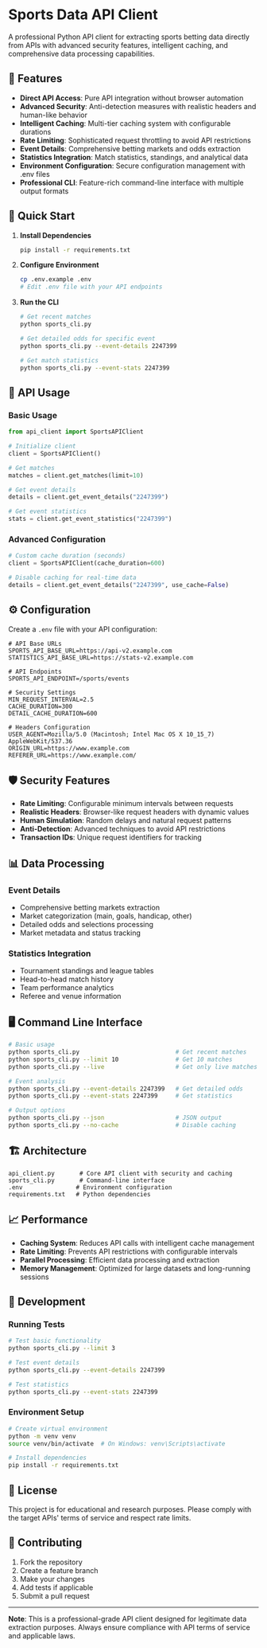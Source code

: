 # Sports Data API Client

A professional Python API client for extracting sports betting data directly from APIs with advanced security features, intelligent caching, and comprehensive data processing capabilities.

## 🌟 Features

- **Direct API Access**: Pure API integration without browser automation
- **Advanced Security**: Anti-detection measures with realistic headers and human-like behavior
- **Intelligent Caching**: Multi-tier caching system with configurable durations
- **Rate Limiting**: Sophisticated request throttling to avoid API restrictions
- **Event Details**: Comprehensive betting markets and odds extraction
- **Statistics Integration**: Match statistics, standings, and analytical data
- **Environment Configuration**: Secure configuration management with .env files
- **Professional CLI**: Feature-rich command-line interface with multiple output formats

## 🚀 Quick Start

1. **Install Dependencies**
   ```bash
   pip install -r requirements.txt
   ```

2. **Configure Environment**
   ```bash
   cp .env.example .env
   # Edit .env file with your API endpoints
   ```

3. **Run the CLI**
   ```bash
   # Get recent matches
   python sports_cli.py

   # Get detailed odds for specific event
   python sports_cli.py --event-details 2247399

   # Get match statistics
   python sports_cli.py --event-stats 2247399
   ```

## 📖 API Usage

### Basic Usage

```python
from api_client import SportsAPIClient

# Initialize client
client = SportsAPIClient()

# Get matches
matches = client.get_matches(limit=10)

# Get event details
details = client.get_event_details("2247399")

# Get event statistics  
stats = client.get_event_statistics("2247399")
```

### Advanced Configuration

```python
# Custom cache duration (seconds)
client = SportsAPIClient(cache_duration=600)

# Disable caching for real-time data
details = client.get_event_details("2247399", use_cache=False)
```

## ⚙️ Configuration

Create a `.env` file with your API configuration:

```env
# API Base URLs
SPORTS_API_BASE_URL=https://api-v2.example.com
STATISTICS_API_BASE_URL=https://stats-v2.example.com

# API Endpoints
SPORTS_API_ENDPOINT=/sports/events

# Security Settings
MIN_REQUEST_INTERVAL=2.5
CACHE_DURATION=300
DETAIL_CACHE_DURATION=600

# Headers Configuration
USER_AGENT=Mozilla/5.0 (Macintosh; Intel Mac OS X 10_15_7) AppleWebKit/537.36
ORIGIN_URL=https://www.example.com
REFERER_URL=https://www.example.com/
```

## 🛡️ Security Features

- **Rate Limiting**: Configurable minimum intervals between requests
- **Realistic Headers**: Browser-like request headers with dynamic values
- **Human Simulation**: Random delays and natural request patterns
- **Anti-Detection**: Advanced techniques to avoid API restrictions
- **Transaction IDs**: Unique request identifiers for tracking

## 📊 Data Processing

### Event Details
- Comprehensive betting markets extraction
- Market categorization (main, goals, handicap, other)
- Detailed odds and selections processing
- Market metadata and status tracking

### Statistics Integration
- Tournament standings and league tables
- Head-to-head match history
- Team performance analytics
- Referee and venue information

## 🖥️ Command Line Interface

```bash
# Basic usage
python sports_cli.py                           # Get recent matches
python sports_cli.py --limit 10                # Get 10 matches
python sports_cli.py --live                    # Get only live matches

# Event analysis
python sports_cli.py --event-details 2247399   # Get detailed odds
python sports_cli.py --event-stats 2247399     # Get statistics

# Output options
python sports_cli.py --json                    # JSON output
python sports_cli.py --no-cache                # Disable caching
```

## 🏗️ Architecture

```
api_client.py       # Core API client with security and caching
sports_cli.py       # Command-line interface
.env               # Environment configuration
requirements.txt   # Python dependencies
```

## 📈 Performance

- **Caching System**: Reduces API calls with intelligent cache management
- **Rate Limiting**: Prevents API restrictions with configurable intervals
- **Parallel Processing**: Efficient data processing and extraction
- **Memory Management**: Optimized for large datasets and long-running sessions

## 🔧 Development

### Running Tests
```bash
# Test basic functionality
python sports_cli.py --limit 3

# Test event details
python sports_cli.py --event-details 2247399

# Test statistics
python sports_cli.py --event-stats 2247399
```

### Environment Setup
```bash
# Create virtual environment
python -m venv venv
source venv/bin/activate  # On Windows: venv\Scripts\activate

# Install dependencies
pip install -r requirements.txt
```

## 📄 License

This project is for educational and research purposes. Please comply with the target APIs' terms of service and respect rate limits.

## 🤝 Contributing

1. Fork the repository
2. Create a feature branch
3. Make your changes
4. Add tests if applicable
5. Submit a pull request

---

**Note**: This is a professional-grade API client designed for legitimate data extraction purposes. Always ensure compliance with API terms of service and applicable laws.
